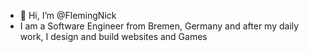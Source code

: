 - 👋 Hi, I’m @FlemingNick
- I am a Software Engineer from Bremen, Germany and after my daily work, I design and build websites and Games

<!---
FlemingNick/FlemingNick is a ✨ special ✨ repository because its `README.md` (this file) appears on your GitHub profile.
You can click the Preview link to take a look at your changes.
--->
